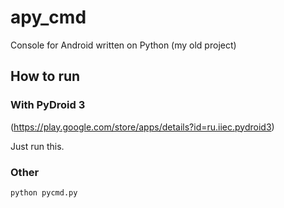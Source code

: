 # apy_cmd
Console for Android written on Python (my old project)

## How to run
### With PyDroid 3
(https://play.google.com/store/apps/details?id=ru.iiec.pydroid3)

Just run this.

### Other
```python pycmd.py```

